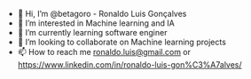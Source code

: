 - 👋 Hi, I’m @betagoro - Ronaldo Luis Gonçalves
- 👀 I’m interested in Machine learning and IA
- 🌱 I’m currently learning software enginer
- 💞️ I’m looking to collaborate on Machine learning projects
- 📫 How to reach me ronaldo.luis@gmail.com or https://www.linkedin.com/in/ronaldo-luis-gon%C3%A7alves/

<!---
betagoro/betagoro is a ✨ special ✨ repository because its `README.md` (this file) appears on your GitHub profile.
You can click the Preview link to take a look at your changes.
--->
